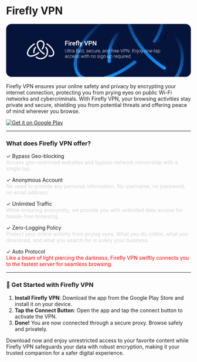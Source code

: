 # Firefly VPN

![Header](https://raw.githubusercontent.com/Fireflyvpn/Android/6fe8bb195bf57f7e89fdd2e44b2bd853cf0790c3/header.svg)

<p align="left" style="display: flex; align-items: flex-start;">
    Firefly VPN ensures your online safety and privacy by encrypting your internet connection, protecting you from prying eyes on public Wi-Fi networks and cybercriminals. With Firefly VPN, your browsing activities stay private and secure, shielding you from potential threats and offering peace of mind wherever you browse.
  </span>
</p>

[![Get it on Google Play](https://upload.wikimedia.org/wikipedia/commons/7/78/Google_Play_Store_badge_EN.svg)](https://play.google.com/store/apps/details?id=com.fireflyvpn)

<hr>

<h3> What does Firefly VPN offer?</h3>

✓ Bypass Geo-blocking <br>
<span style="color: lightgray;">Access geo-restricted websites and bypass network censorship with a single tap.</span>

✓ Anonymous Account <br>
<span style="color: lightgray;">No need to provide any personal information. No username, no password, no email address.</span>

✓ Unlimited Traffic <br>
<span style="color: lightgray;">While ensuring anonymity, we provide you with unlimited data access for hassle-free browsing.</span>

✓ Zero-Logging Policy <br>
<span style="color: lightgray;">Protect your online activity from prying eyes. What you do online, what you download, and what you search for is solely your business.</span>

✓ Auto Protocol <br>
<span style="color: red;">Like a beam of light piercing the darkness, Firefly VPN swiftly connects you to the fastest server for seamless browsing.</span>

---
<h3>🚀 Get Started with Firefly VPN</h3>

1. **Install Firefly VPN**: Download the app from the Google Play Store and install it on your device.  
2. **Tap the Connect Button**: Open the app and tap the connect button to activate the VPN.  
3. **Done!** You are now connected through a secure proxy. Browse safely and privately.

Download now and enjoy unrestricted access to your favorite content while Firefly VPN safeguards your data with robust encryption, making it your trusted companion for a safer digital experience.
